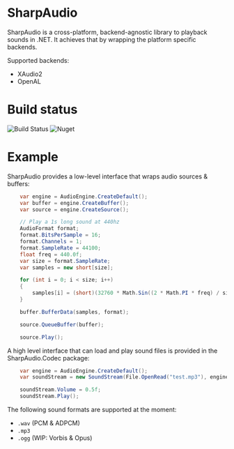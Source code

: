 # SharpAudio
SharpAudio is a cross-platform, backend-agnostic library to playback sounds in .NET. It achieves that by wrapping the platform specific backends.

Supported backends:
- XAudio2
- OpenAL


# Build status

![Build Status](https://github.com/feliwir/SharpAudio/workflows/CI/badge.svg?branch=master&event=push)
![Nuget](https://img.shields.io/nuget/v/SharpAudio)

# Example

SharpAudio provides a low-level interface that wraps audio sources & buffers:
```csharp
    var engine = AudioEngine.CreateDefault();
    var buffer = engine.CreateBuffer();
    var source = engine.CreateSource();

    // Play a 1s long sound at 440hz
    AudioFormat format;
    format.BitsPerSample = 16;
    format.Channels = 1;
    format.SampleRate = 44100;
    float freq = 440.0f;
    var size = format.SampleRate;
    var samples = new short[size];

    for (int i = 0; i < size; i++)
    {
        samples[i] = (short)(32760 * Math.Sin((2 * Math.PI * freq) / size * i));
    }

    buffer.BufferData(samples, format);

    source.QueueBuffer(buffer);

    source.Play();
```

A high level interface that can load and play sound files is provided in the SharpAudio.Codec package:
```csharp
    var engine = AudioEngine.CreateDefault();
    var soundStream = new SoundStream(File.OpenRead("test.mp3"), engine);

    soundStream.Volume = 0.5f;
    soundStream.Play();
```

The following sound formats are supported at the moment:
- `.wav` (PCM & ADPCM)
- `.mp3` 
- `.ogg` (WIP: Vorbis & Opus)
